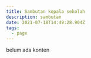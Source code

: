 ```yaml
---
title: Sambutan kepala sekolah
description: sambutan
date: 2021-07-18T14:49:28.904Z
tags:
  - page
---
```

belum ada konten